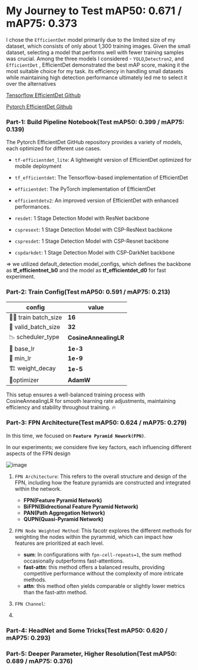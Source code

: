 # My Journey to Test mAP50: 0.671 / mAP75: 0.373

I chose the `EfficientDet` model primarily due to the limited size of my dataset, which consists of only about 1,300 training images. Given the small dataset, selecting a model that performs well with fewer training samples was crucial. Among the three models I considered - `YOLO`,`Detectron2`, and `EfficientDet` , EfficientDet demonstrated the best mAP score, making it the most suitable choice for my task. its efficiency in handling small datasets while maintaining high detection performance ultimately led me to select it over the alternatives

[Tensorflow EfficientDet Github](https://github.com/xuannianz/EfficientDet)

[Pytorch EfficientDet Github](https://github.com/rwightman/efficientdet-pytorch)

### Part-1: Build Pipeline Notebook(Test mAP50: 0.399 / mAP75: 0.139)

The Pytorch EfficientDet GitHub repository provides a variety of models, each optimized for different use cases. 

- `tf-efficientdet_lite`: A lightweight version of EfficientDet optimized for mobile deployment
  
- `tf_efficientdet`: The Tensorflow-based implementation of EfficientDet

- `efficientdet`: The PyTorch implementation of EfficientDet
  
- `efficientdetv2`: An improved version of EfficientDet with enhanced performances.
   
- `resdet`: 1 Stage Detection Model with ResNet backbone
  
- `cspresext`: 1 Stage Detection Model with CSP-ResNext bacbkone

- `cspresdet`: 1 Stage Detection Model with CSP-Resnet backbone

- `cspdarkdet`: 1 Stage Detection Model with CSP-DarkNet backbone

=> we utilized default_detection model_configs, which defines the backbone as **tf_efficientnet_b0** and the model as **tf_efficientdet_d0** for fast experiment.


### Part-2: Train Config(Test mAP50: 0.591 / mAP75: 0.213)

| config      | value |
|----------------------|-------------|
|  🏋️‍♂️ train batch_size | **16**   |
|  🧪 valid_batch_size  | **32**   |
|  📉 scheduler_type | **CosineAnnealingLR**   |
|  🚀 base_lr  | **1e-3**  |
|  🔽 min_lr  | **1e-9**  |
|  🏗 weight_decay  | **1e-5**  |
|  🚀optimizer  | **AdamW** |

This setup ensures a well-balanced training process with CosineAnnealingLR for smooth learning rate adjustments, maintaining efficiency and stability throughout training. 🔥

### Part-3: FPN Architecture(Test mAP50: 0.624 / mAP75: 0.279)

In this time, we focused on **`Feature Pyramid Nework(FPN)`**.

In our experiments; we considere five key factors, each influencing different aspects of the FPN design

![image](https://github.com/user-attachments/assets/f025cb4a-e898-4d94-b3d9-91b124d8633b)

1) `FPN Architecture`: This refers to the overall structure and design of the FPN, including how the feature pyramids are constructed and integrated within the network.

   - **FPN(Feature Pyramid Network)**
   - **BiFPN(Bidrectional Feature Pyramid Network)**
   - **PAN(Path Aggregation Network)**
   - **QUPN(Quasi-Pyramid Network)**
     
3) `FPN Node Weighted Method`: This facotr explores the different methods for weighting the nodes within the pyrammid, which can impact how features are prioritized at each level.
   - **sum**: In configurations with `fpn-cell-repeats=1`, the sum method occasionally outperforms fast-attentions.
   - **fast-attn**: this method offers a balanced results, providing competitive performance without the complexity of more intricate methods. 
   - **attn**: this method often yields comparable or slightly lower metrics than the fast-attn method.

5) `FPN Channel`:

6)

### Part-4: HeadNet and Some Tricks(Test mAP50: 0.620 / mAP75: 0.293)

### Part-5: Deeper Parameter, Higher Resolution(Test mAP50: 0.689 / mAP75: 0.376)
